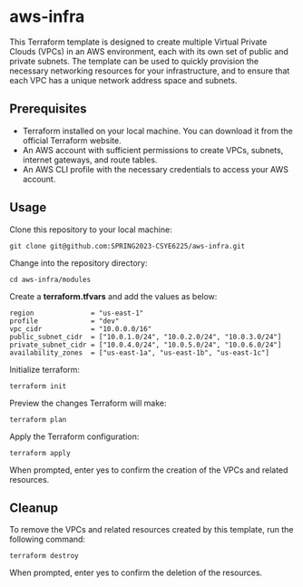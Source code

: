 # aws-infra
This Terraform template is designed to create multiple Virtual Private Clouds (VPCs) in an AWS environment, each with its own set of public and private subnets. The template can be used to quickly provision the necessary networking resources for your infrastructure, and to ensure that each VPC has a unique network address space and subnets.

## Prerequisites
- Terraform installed on your local machine. You can download it from the official Terraform website.
- An AWS account with sufficient permissions to create VPCs, subnets, internet gateways, and route tables.
- An AWS CLI profile with the necessary credentials to access your AWS account.

## Usage
Clone this repository to your local machine:

```
git clone git@github.com:SPRING2023-CSYE6225/aws-infra.git
```

Change into the repository directory:

```
cd aws-infra/modules
```

Create a <b>terraform.tfvars</b> and add the values as below:

```
region              = "us-east-1"
profile             = "dev"
vpc_cidr            = "10.0.0.0/16"
public_subnet_cidr  = ["10.0.1.0/24", "10.0.2.0/24", "10.0.3.0/24"]
private_subnet_cidr = ["10.0.4.0/24", "10.0.5.0/24", "10.0.6.0/24"]
availability_zones  = ["us-east-1a", "us-east-1b", "us-east-1c"]
```

Initialize terraform:

```
terraform init
```

Preview the changes Terraform will make:

```
terraform plan
```

Apply the Terraform configuration:

```
terraform apply
```

When prompted, enter yes to confirm the creation of the VPCs and related resources.


## Cleanup

To remove the VPCs and related resources created by this template, run the following command:

```
terraform destroy
```

When prompted, enter yes to confirm the deletion of the resources.